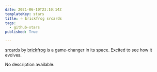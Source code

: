 ```yaml
---
date: 2021-06-10T23:10:14Z
templateKey: stars
title: ⭐ brickfrog srcards
tags:
  - github-stars
published: True

---
```


[srcards](https://github.com/brickfrog/srcards) by [brickfrog](https://github.com/brickfrog) is a game-changer in its space. Excited to see how it evolves.

No description available.
